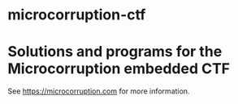 # microcorruption-ctf
Solutions and programs for the Microcorruption embedded CTF
===========================================================

See https://microcorruption.com for more information.
